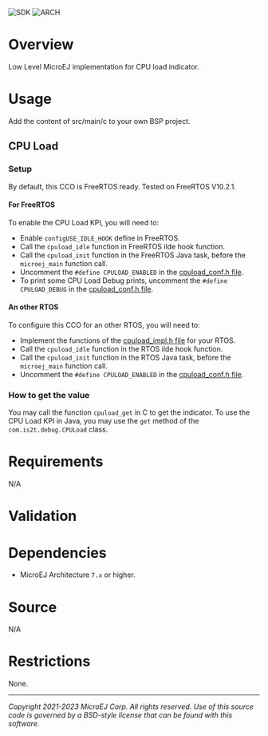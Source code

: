 ![SDK](https://shields.microej.com/endpoint?url=https://repository.microej.com/packages/badges/sdk_5.6.json)
![ARCH](https://shields.microej.com/endpoint?url=https://repository.microej.com/packages/badges/arch_7.18.json)

# Overview

Low Level MicroEJ implementation for CPU load indicator.

# Usage

Add the content of src/main/c to your own BSP project.

## CPU Load

### Setup

By default, this CCO is FreeRTOS ready.
Tested on FreeRTOS V10.2.1.

#### For FreeRTOS

To enable the CPU Load KPI, you will need to:
- Enable `configUSE_IDLE_HOOK` define in FreeRTOS.
- Call the `cpuload_idle` function in FreeRTOS ilde hook function.
- Call the `cpuload_init` function in the FreeRTOS Java task, before the `microej_main` function call.
- Uncomment the `#define CPULOAD_ENABLED` in the [cpuload_conf.h file](src/main/c/inc/cpuload_conf.h).
- To print some CPU Load Debug prints, uncomment the `#define CPULOAD_DEBUG` in the [cpuload_conf.h file](src/main/c/inc/cpuload_conf.h).

#### An other RTOS

To configure this CCO for an other RTOS, you will need to:
- Implement the functions of the [cpuload_impl.h file](src/main/c/inc/cpuload_impl.h) for your RTOS.
- Call the `cpuload_idle` function in the RTOS ilde hook function.
- Call the `cpuload_init` function in the RTOS Java task, before the `microej_main` function call.
- Uncomment the `#define CPULOAD_ENABLED` in the [cpuload_conf.h file](src/main/c/inc/cpuload_conf.h).

### How to get the value

You may call the function `cpuload_get` in C to get the indicator.
To use the CPU Load KPI in Java, you may use the `get` method of the `com.is2t.debug.CPULoad` class.

# Requirements

N/A

# Validation

# Dependencies

- MicroEJ Architecture `7.x` or higher.

# Source

N/A

# Restrictions

None.


---
_Copyright 2021-2023 MicroEJ Corp. All rights reserved._
_Use of this source code is governed by a BSD-style license that can be found with this software._